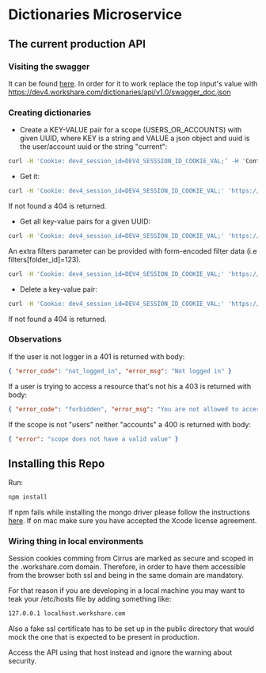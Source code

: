 # Dictionaries Microservice

## The current production API

### Visiting the swagger

It can be found [here](https://dev4.workshare.com/dictionaries/swagger-ui/index.html). In order for it to work replace the top input's value with https://dev4.workshare.com/dictionaries/api/v1.0/swagger_doc.json

### Creating dictionaries

- Create a KEY-VALUE pair for a scope (USERS_OR_ACCOUNTS) with given UUID, where KEY is a string and VALUE a json object and uuid is the user/account uuid or the string "current":

```bash
curl -H 'Cookie: dev4_session_id=DEV4_SESSSION_ID_COOKIE_VAL;’ -H 'Content-Type: application/json' -d ‘VALUE’ -X PUT 'https://dev4.workshare.com/dictionaries/api/v1.0/USERS_OR_ACCOUNTS/UUID/dictionaries/KEY.json'
```

- Get it:

```bash
curl -H 'Cookie: dev4_session_id=DEV4_SESSION_ID_COOKIE_VAL;' 'https://dev4.workshare.com/dictionaries/api/v1.0/USERS_OR_ACCOUNTS/UUID/dictionaries/KEY.json'
```

If not found a 404 is returned.

- Get all key-value pairs for a given UUID:

```bash
curl -H 'Cookie: dev4_session_id=DEV4_SESSION_ID_COOKIE_VAL;' 'https://dev4.workshare.com/dictionaries/api/v1.0/USERS_OR_ACCOUNTS/UUID/dictionaries.json'
```

An extra filters parameter can be provided with form-encoded filter data (i.e filters[folder_id]=123).

```bash
curl -H 'Cookie: dev4_session_id=DEV4_SESSION_ID_COOKIE_VAL;' 'https://dev4.workshare.com/dictionaries/api/v1.0/USERS_OR_ACCOUNTS/UUID/dictionaries.json?filters%5Bdealroom-fe-timeline%5D=true'
```

- Delete a key-value pair:

```bash
curl -H 'Cookie: dev4_session_id=DEV4_SESSION_ID_COOKIE_VAL;' 'https://dev4.workshare.com/dictionaries/api/v1.0/USERS_OR_ACCOUNTS/UUID/dictionaries/KEY.json' -X DELETE
```

If not found a 404 is returned.

### Observations

If the user is not logger in a 401 is returned with body:

```json
{ "error_code": "not_logged_in", "error_msg": "Not logged in" }
```

If a user is trying to access a resource that's not his a 403 is returned with body:

```json
{ "error_code": "forbidden", "error_msg": "You are not allowed to access this scope" }
```

If the scope is not "users" neither "accounts" a 400 is returned with body:

```json
{ "error": "scope does not have a valid value" }
```

## Installing this Repo

Run:

```bash
npm install
```

If npm fails while installing the mongo driver please follow the instructions [here](http://mongodb.github.io/node-mongodb-native/2.0/getting-started/installation-guide/). If on mac make sure you have accepted the Xcode license agreement.

### Wiring thing in local environments

Session cookies comming from Cirrus are marked as secure and scoped in the .workshare.com domain.
Therefore, in order to have them accessible from the browser both ssl and being in the same
domain are mandatory.

For that reason if you are developing in a local machine you may want to teak your /etc/hosts file by adding something like:

```bash
127.0.0.1 localhost.workshare.com
```

Also a fake ssl certificate has to be set up in the public directory that would mock
the one that is expected to be present in production.

Access the API using that host instead and ignore the warning about security.
